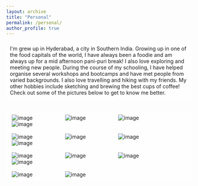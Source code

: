 ```yaml
---
layout: archive
title: "Personal"
permalink: /personal/
author_profile: true
---
```


<style>
body {
  background-image: url('https://github.com/saranyaNVAK/saranyaNVAK.github.io/images/back.jpeg');
  background-repeat: no-repeat;
  background-attachment: fixed; 
  background-size: cover;
}
  
/* Float four columns side by side */
.column {
  float: left;
  width: 25%;
  padding: 0 10px;
}

/* Remove extra left and right margins, due to padding in columns */
.row {margin: 0 -5px;}

/* Clear floats after the columns */
.row:after {
  content: "";
  display: table;
  clear: both;
}

/* Style the counter cards */
.card {
<!--   box-shadow: 0 4px 8px 0 rgba(0, 0, 0, 0.2); /* this adds the "card" effect */ -->
  padding: 16px;
<!--   text-align: center; -->
<!--   background-color: #f1f1f1; -->
}

/* Responsive columns - one column layout (vertical) on small screens */
@media screen and (max-width: 600px) {
  .column {
    width: 100%;
    display: block;
    margin-bottom: 20px;
  }
}
  
a:link {
  text-decoration: none;
}

#rcorners {
  border-radius: 10px;
  background: rgba(255, 255, 255, 0.5);
  background-position: left top;
  background-repeat: repeat;
  padding: 10px;
}
  
</style>

<p id="rcorners">I'm grew up in <a href="https://en.wikipedia.org/wiki/Hyderabad">Hyderabad</a>, a city in Southern <a href="https://en.wikipedia.org/wiki/India">India</a>. Growing up in one of the food capitals of the world, I have always been a foodie and am always up for a mid afternoon pani-puri break! I also love exploring and meeting new people. During the course of my schooling, I have helped organise several workshops and bootcamps and have met people from varied backgrounds. I also love travelling and hiking with my friends. My other hobbies include sketching and brewing the best cups of coffee! Check out some of the pictures below to get to know me better.</p>
<br>
<div id="rcorners">
<div class="row">
  <div class="column">
    <div class="card">
      <img alt="image" src="https://saranyaNVAK.github.io/images/my/my1.png"/>
    </div>
  </div>
  <div class="column">
    <div class="card">
      <img alt="image" src="https://saranyaNVAK.github.io/images/my/my2.png"/>
    </div>
  </div>
  <div class="column">
    <div class="card">
      <img alt="image" src="https://saranyaNVAK.github.io/images/my/my3.jpg"/>
    </div>
  </div>
  <div class="column">
    <div class="card">
      <img alt="image" src="https://saranyaNVAK.github.io/images/my/my4.jpg"/>
    </div>
  </div>
</div>
<br>

<div class="row">
  <div class="column">
    <div class="card">
      <img alt="image" src="https://saranyaNVAK.github.io/images/hobby/h1.png"/>
    </div>
  </div>
  <div class="column">
    <div class="card">
      <img alt="image" src="https://saranyaNVAK.github.io/images/hobby/h2.png"/>
    </div>
  </div>
  <div class="column">
    <div class="card">
      <img alt="image" src="https://saranyaNVAK.github.io/images/hobby/h3.jpg"/>
    </div>
  </div>
  <div class="column">
    <div class="card">
      <img alt="image" src="https://saranyaNVAK.github.io/images/hobby/h4.jpg"/>
    </div>
  </div>
</div>
<br>

<div class="row">
  <div class="column">
    <div class="card">
      <img alt="image" src="https://saranyaNVAK.github.io/images/hobby/h5.jpg"/>
    </div>
  </div>
  <div class="column">
    <div class="card">
      <img alt="image" src="https://saranyaNVAK.github.io/images/hobby/h6.jpg"/>
    </div>
  </div>
  <div class="column">
    <div class="card">
      <img alt="image" src="https://saranyaNVAK.github.io/images/hobby/h7.jpg"/>
    </div>
  </div>
  <div class="column">
    <div class="card">
      <img alt="image" src="https://saranyaNVAK.github.io/images/hobby/h8.jpg"/>
    </div>
  </div>
</div>
<br>

<div class="row">
  <div class="column">
    <div class="card">
      <img alt="image" src="https://saranyaNVAK.github.io/images/hobby/h9.jpg"/>
    </div>
  </div>
  <div class="column">
    <div class="card">
      <img alt="image" src="https://saranyaNVAK.github.io/images/hobby/h10.jpg"/>
    </div>
  </div>
</div>
</div>
